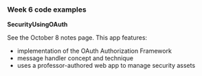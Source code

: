 ### Week 6 code examples

**SecurityUsingOAuth**

See the October 8 notes page. 
This app features:
- implementation of the OAuth Authorization Framework
- message handler concept and technique
- uses a professor-authored web app to manage security assets
